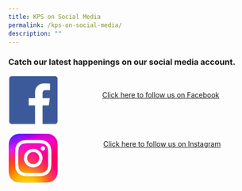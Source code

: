 ```yaml
---
title: KPS on Social Media
permalink: /kps-on-social-media/
description: ""
---
```

### Catch our latest happenings on our social media account.
<a href="https://www.facebook.com/KranjiPrimarySchool.Official" target="_blank"><img style="float: left; margin-right: 10px; width:20%" src="/images/FB_icon.png"><br><p style="text-align:center;">Click here to follow us on Facebook
<br><br><br><br>
<a href="https://www.instagram.com/kranji_primary_school?hl=en" target="_blank"><br><img style="float: left; margin-right: 15px; width:20%" src="images/IG_icon.jpg"><p style="text-align:center;">Click here to follow us on Instagram